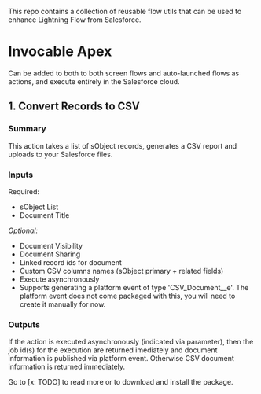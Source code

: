 This repo contains a collection of reusable flow utils that can be used to enhance Lightning Flow from Salesforce. 

# Invocable Apex
Can be added to both to both screen flows and auto-launched flows as actions, and execute entirely in the Salesforce cloud.

## 1. Convert Records to CSV

### Summary
This action takes a list of sObject records, generates a CSV report and uploads to your Salesforce files. 

### Inputs
Required:
- sObject List
- Document Title

_Optional:_
- Document Visibility
- Document Sharing
- Linked record ids for document
- Custom CSV columns names (sObject primary + related fields)
- Execute asynchronously
- Supports generating a platform event of type 'CSV_Document__e'. The platform event does not come packaged with this, you will need to create it manually for now.

### Outputs
If the action is executed asynchronously (indicated via parameter), then the job id(s) for the execution are returned imediately and document information is published via platform event. Otherwise CSV document information is returned immediately. 

Go to [x: TODO] to read more or to download and install the package. 

